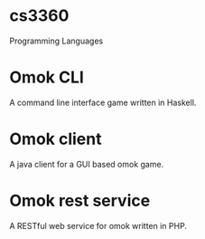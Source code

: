 # cs3360
Programming Languages

# Omok CLI
A command line interface game written in Haskell.

# Omok client
A java client for a GUI based omok game.

# Omok rest service
A RESTful web service for omok written in PHP.
